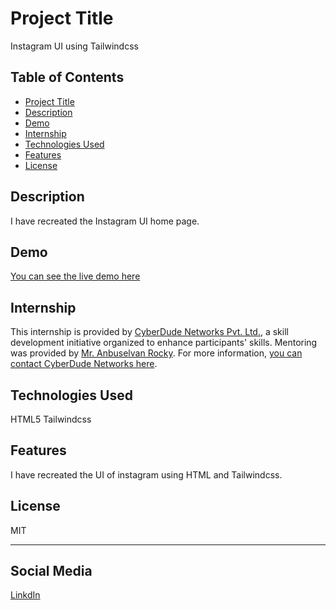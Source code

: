 # Project Title

Instagram UI using Tailwindcss

## Table of Contents
- [Project Title](#project-title)
- [Description](#description)
- [Demo](#demo)
- [Internship](#internship)
- [Technologies Used](#technologies-used)
- [Features](#features)
- [License](#license)


## Description

I have recreated the Instagram UI home page.

## Demo

[You can see the live demo here](https://gayathrihg.github.io/Instagram-ui-using-tailwindcss/)

## Internship

This internship is provided by [CyberDude Networks Pvt. Ltd.](https://youtube.com/cyberdudenetworks), a skill development initiative organized to enhance participants' skills. Mentoring was provided by [Mr. Anbuselvan Rocky](https://instagram.com/anbuselvanrocky). For more information, [you can contact CyberDude Networks here](https://cyberdudenetworks.com).

## Technologies Used

HTML5
Tailwindcss

## Features

I have recreated the UI of instagram using HTML and Tailwindcss.

## License

MIT


---
## Social Media
[LinkdIn](www.linkedin.com/in/gayathri-h-g-2151361ba)











